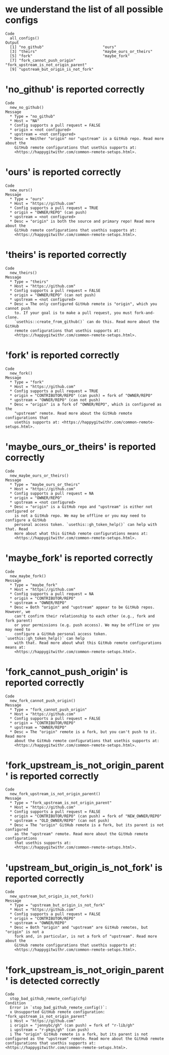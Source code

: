 # we understand the list of all possible configs

    Code
      all_configs()
    Output
      [1] "no_github"                          "ours"                              
      [3] "theirs"                             "maybe_ours_or_theirs"              
      [5] "fork"                               "maybe_fork"                        
      [7] "fork_cannot_push_origin"            "fork_upstream_is_not_origin_parent"
      [9] "upstream_but_origin_is_not_fork"   

# 'no_github' is reported correctly

    Code
      new_no_github()
    Message
      * Type = "no_github"
      * Host = "NA"
      * Config supports a pull request = FALSE
      * origin = <not configured>
      * upstream = <not configured>
      * Desc = Neither "origin" nor "upstream" is a GitHub repo. Read more about the
        GitHub remote configurations that usethis supports at:
        <https://happygitwithr.com/common-remote-setups.html>.

# 'ours' is reported correctly

    Code
      new_ours()
    Message
      * Type = "ours"
      * Host = "https://github.com"
      * Config supports a pull request = TRUE
      * origin = "OWNER/REPO" (can push)
      * upstream = <not configured>
      * Desc = "origin" is both the source and primary repo! Read more about the
        GitHub remote configurations that usethis supports at:
        <https://happygitwithr.com/common-remote-setups.html>.

# 'theirs' is reported correctly

    Code
      new_theirs()
    Message
      * Type = "theirs"
      * Host = "https://github.com"
      * Config supports a pull request = FALSE
      * origin = "OWNER/REPO" (can not push)
      * upstream = <not configured>
      * Desc = The only configured GitHub remote is "origin", which you cannot push
        to. If your goal is to make a pull request, you must fork-and-clone.
        `usethis::create_from_github()` can do this. Read more about the GitHub
        remote configurations that usethis supports at:
        <https://happygitwithr.com/common-remote-setups.html>.

# 'fork' is reported correctly

    Code
      new_fork()
    Message
      * Type = "fork"
      * Host = "https://github.com"
      * Config supports a pull request = TRUE
      * origin = "CONTRIBUTOR/REPO" (can push) = fork of "OWNER/REPO"
      * upstream = "OWNER/REPO" (can not push)
      * Desc = "origin" is a fork of "OWNER/REPO", which is configured as the
        "upstream" remote. Read more about the GitHub remote configurations that
        usethis supports at: <https://happygitwithr.com/common-remote-setups.html>.

# 'maybe_ours_or_theirs' is reported correctly

    Code
      new_maybe_ours_or_theirs()
    Message
      * Type = "maybe_ours_or_theirs"
      * Host = "https://github.com"
      * Config supports a pull request = NA
      * origin = "OWNER/REPO"
      * upstream = <not configured>
      * Desc = "origin" is a GitHub repo and "upstream" is either not configured or
        is not a GitHub repo. We may be offline or you may need to configure a GitHub
        personal access token. `usethis::gh_token_help()` can help with that. Read
        more about what this GitHub remote configurations means at:
        <https://happygitwithr.com/common-remote-setups.html>.

# 'maybe_fork' is reported correctly

    Code
      new_maybe_fork()
    Message
      * Type = "maybe_fork"
      * Host = "https://github.com"
      * Config supports a pull request = NA
      * origin = "CONTRIBUTOR/REPO"
      * upstream = "OWNER/REPO"
      * Desc = Both "origin" and "upstream" appear to be GitHub repos. However, we
        can't confirm their relationship to each other (e.g., fork and fork parent)
        or your permissions (e.g. push access). We may be offline or you may need to
        configure a GitHub personal access token. `usethis::gh_token_help()` can help
        with that. Read more about what this GitHub remote configurations means at:
        <https://happygitwithr.com/common-remote-setups.html>.

# 'fork_cannot_push_origin' is reported correctly

    Code
      new_fork_cannot_push_origin()
    Message
      * Type = "fork_cannot_push_origin"
      * Host = "https://github.com"
      * Config supports a pull request = FALSE
      * origin = "CONTRIBUTOR/REPO"
      * upstream = "OWNER/REPO"
      * Desc = The "origin" remote is a fork, but you can't push to it. Read more
        about the GitHub remote configurations that usethis supports at:
        <https://happygitwithr.com/common-remote-setups.html>.

# 'fork_upstream_is_not_origin_parent' is reported correctly

    Code
      new_fork_upstream_is_not_origin_parent()
    Message
      * Type = "fork_upstream_is_not_origin_parent"
      * Host = "https://github.com"
      * Config supports a pull request = FALSE
      * origin = "CONTRIBUTOR/REPO" (can push) = fork of "NEW_OWNER/REPO"
      * upstream = "OLD_OWNER/REPO" (can not push)
      * Desc = The "origin" GitHub remote is a fork, but its parent is not configured
        as the "upstream" remote. Read more about the GitHub remote configurations
        that usethis supports at:
        <https://happygitwithr.com/common-remote-setups.html>.

# 'upstream_but_origin_is_not_fork' is reported correctly

    Code
      new_upstream_but_origin_is_not_fork()
    Message
      * Type = "upstream_but_origin_is_not_fork"
      * Host = "https://github.com"
      * Config supports a pull request = FALSE
      * origin = "CONTRIBUTOR/REPO"
      * upstream = "OWNER/REPO"
      * Desc = Both "origin" and "upstream" are GitHub remotes, but "origin" is not a
        fork and, in particular, is not a fork of "upstream". Read more about the
        GitHub remote configurations that usethis supports at:
        <https://happygitwithr.com/common-remote-setups.html>.

# 'fork_upstream_is_not_origin_parent' is detected correctly

    Code
      stop_bad_github_remote_config(cfg)
    Condition
      Error in `stop_bad_github_remote_config()`:
      x Unsupported GitHub remote configuration: "fork_upstream_is_not_origin_parent"
      i Host = "https://github.com"
      i origin = "jennybc/gh" (can push) = fork of "r-lib/gh"
      i upstream = "r-pkgs/gh" (can push)
      i The "origin" GitHub remote is a fork, but its parent is not configured as the "upstream" remote. Read more about the GitHub remote configurations that usethis supports at: <https://happygitwithr.com/common-remote-setups.html>.

